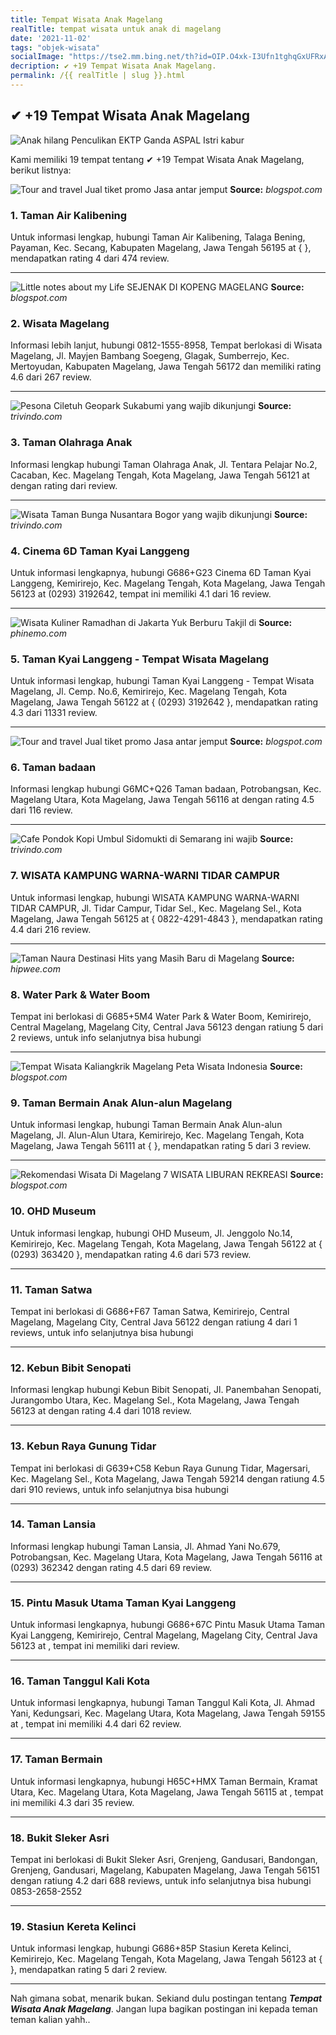 ```yaml
---
title: Tempat Wisata Anak Magelang
realTitle: tempat wisata untuk anak di magelang
date: '2021-11-02'
tags: "objek-wisata"
socialImage: "https://tse2.mm.bing.net/th?id=OIP.O4xk-I3Ufn1tghqGxUFRxAHaJS&amp;pid=15.1"
decription: ✔ +19 Tempat Wisata Anak Magelang.
permalink: /{{ realTitle | slug }}.html
---
```


## ✔ +19 Tempat Wisata Anak Magelang

![Anak hilang Penculikan EKTP Ganda  ASPAL Istri kabur ](https://2.bp.blogspot.com/-oT0dhernYCY/V_pXojRTAfI/AAAAAAAAAL8/a31nvYIxP5Qf5gIxdxUw4phQr7sP7fZBACLcB/s1600/A%2BPOLISI%2BNANA%2B998.jpg)



Kami memiliki 19 tempat tentang ✔ +19 Tempat Wisata Anak Magelang, berikut listnya:



![Tour and travel Jual tiket promo Jasa antar jemput ](https://tse3.mm.bing.net/th?id=OIP.ZSUdjVZwi2MBsw8APKA3WgHaGQ&amp;pid=15.1)
**Source:** _blogspot.com_


### 1. Taman Air Kalibening



Untuk informasi lengkap, hubungi Taman Air Kalibening, Talaga Bening, Payaman, Kec. Secang, Kabupaten Magelang, Jawa Tengah 56195 at {  }, mendapatkan rating 4 dari 474 review.

---


![Little notes about my Life SEJENAK DI KOPENG  MAGELANG ](https://tse3.mm.bing.net/th?id=OIP.stDapxWV9JwoYk7azqSnwAHaFj&amp;pid=15.1)
**Source:** _blogspot.com_


### 2. Wisata Magelang



Informasi lebih lanjut, hubungi 0812-1555-8958, Tempat berlokasi di Wisata Magelang, Jl. Mayjen Bambang Soegeng, Glagak, Sumberrejo, Kec. Mertoyudan, Kabupaten Magelang, Jawa Tengah 56172 dan memiliki rating 4.6 dari 267 review.

---


![Pesona Ciletuh Geopark Sukabumi yang wajib dikunjungi](https://tse1.mm.bing.net/th?id=OIP.wr6TAvW6B2AsANPJUXJpgwHaEK&amp;pid=15.1)
**Source:** _trivindo.com_


### 3. Taman Olahraga Anak



Informasi lengkap hubungi Taman Olahraga Anak, Jl. Tentara Pelajar No.2, Cacaban, Kec. Magelang Tengah, Kota Magelang, Jawa Tengah 56121 at  dengan rating  dari  review.

---


![Wisata Taman Bunga Nusantara Bogor yang wajib dikunjungi](https://tse4.mm.bing.net/th?id=OIP.xKCJ8ZVvY1B2fExQgYQPsQHaCd&amp;pid=15.1)
**Source:** _trivindo.com_


### 4. Cinema 6D Taman Kyai Langgeng



Untuk informasi lengkapnya, hubungi G686+G23 Cinema 6D Taman Kyai Langgeng, Kemirirejo, Kec. Magelang Tengah, Kota Magelang, Jawa Tengah 56123 at (0293) 3192642, tempat ini memiliki 4.1 dari 16 review.

---


![Wisata Kuliner Ramadhan di Jakarta Yuk Berburu Takjil di ](https://tse4.mm.bing.net/th?id=OIP.orN4r1o82lil6HiirqQ_pgHaE8&amp;pid=15.1)
**Source:** _phinemo.com_


### 5. Taman Kyai Langgeng - Tempat Wisata Magelang



Untuk informasi lengkap, hubungi Taman Kyai Langgeng - Tempat Wisata Magelang, Jl. Cemp. No.6, Kemirirejo, Kec. Magelang Tengah, Kota Magelang, Jawa Tengah 56122 at { (0293) 3192642 }, mendapatkan rating 4.3 dari 11331 review.

---


![Tour and travel Jual tiket promo Jasa antar jemput ](https://tse1.mm.bing.net/th?id=OIP.Qb6md7aNvcS-IIzcTrh99AHaKg&amp;pid=15.1)
**Source:** _blogspot.com_


### 6. Taman badaan



Informasi lengkap hubungi G6MC+Q26 Taman badaan, Potrobangsan, Kec. Magelang Utara, Kota Magelang, Jawa Tengah 56116 at  dengan rating 4.5 dari 116 review.

---


![Cafe Pondok Kopi Umbul Sidomukti di Semarang ini wajib ](https://tse3.mm.bing.net/th?id=OIP.tm9ebXn8l_FExEWigP9tTAHaE7&amp;pid=15.1)
**Source:** _trivindo.com_


### 7. WISATA KAMPUNG WARNA-WARNI TIDAR CAMPUR



Untuk informasi lengkap, hubungi WISATA KAMPUNG WARNA-WARNI TIDAR CAMPUR, Jl. Tidar Campur, Tidar Sel., Kec. Magelang Sel., Kota Magelang, Jawa Tengah 56125 at { 0822-4291-4843 }, mendapatkan rating 4.4 dari 216 review.

---


![Taman Naura Destinasi Hits yang Masih Baru di Magelang ](https://tse1.mm.bing.net/th?id=OIP.J5aQxth4zLhl5Cea4R3CgQHaHp&amp;pid=15.1)
**Source:** _hipwee.com_


### 8. Water Park &amp; Water Boom



Tempat ini berlokasi di G685+5M4 Water Park &amp; Water Boom, Kemirirejo, Central Magelang, Magelang City, Central Java 56123 dengan ratiung 5 dari 2 reviews, untuk info selanjutnya bisa hubungi 

---


![Tempat Wisata Kaliangkrik Magelang  Peta Wisata Indonesia ](https://tse3.mm.bing.net/th?id=OIP.HigGXyx6-nZrPr9VHyNaDwHaEK&amp;pid=15.1)
**Source:** _blogspot.com_


### 9. Taman Bermain Anak Alun-alun Magelang



Untuk informasi lengkap, hubungi Taman Bermain Anak Alun-alun Magelang, Jl. Alun-Alun Utara, Kemirirejo, Kec. Magelang Tengah, Kota Magelang, Jawa Tengah 56111 at {  }, mendapatkan rating 5 dari 3 review.

---


![Rekomendasi Wisata Di Magelang  7 WISATA LIBURAN REKREASI](https://tse2.mm.bing.net/th?id=OIP.YidOrBleru6tt_XwV9jCegHaE4&amp;pid=15.1)
**Source:** _blogspot.com_


### 10. OHD Museum



Untuk informasi lengkap, hubungi OHD Museum, Jl. Jenggolo No.14, Kemirirejo, Kec. Magelang Tengah, Kota Magelang, Jawa Tengah 56122 at { (0293) 363420 }, mendapatkan rating 4.6 dari 573 review.

---


### 11. Taman Satwa



Tempat ini berlokasi di G686+F67 Taman Satwa, Kemirirejo, Central Magelang, Magelang City, Central Java 56122 dengan ratiung 4 dari 1 reviews, untuk info selanjutnya bisa hubungi 

---


### 12. Kebun Bibit Senopati



Informasi lengkap hubungi Kebun Bibit Senopati, Jl. Panembahan Senopati, Jurangombo Utara, Kec. Magelang Sel., Kota Magelang, Jawa Tengah 56123 at  dengan rating 4.4 dari 1018 review.

---


### 13. Kebun Raya Gunung Tidar



Tempat ini berlokasi di G639+C58 Kebun Raya Gunung Tidar, Magersari, Kec. Magelang Sel., Kota Magelang, Jawa Tengah 59214 dengan ratiung 4.5 dari 910 reviews, untuk info selanjutnya bisa hubungi 

---


### 14. Taman Lansia



Informasi lengkap hubungi Taman Lansia, Jl. Ahmad Yani No.679, Potrobangsan, Kec. Magelang Utara, Kota Magelang, Jawa Tengah 56116 at (0293) 362342 dengan rating 4.5 dari 69 review.

---


### 15. Pintu Masuk Utama Taman Kyai Langgeng



Untuk informasi lengkapnya, hubungi G686+67C Pintu Masuk Utama Taman Kyai Langgeng, Kemirirejo, Central Magelang, Magelang City, Central Java 56123 at , tempat ini memiliki  dari  review.

---


### 16. Taman Tanggul Kali Kota



Untuk informasi lengkapnya, hubungi Taman Tanggul Kali Kota, Jl. Ahmad Yani, Kedungsari, Kec. Magelang Utara, Kota Magelang, Jawa Tengah 59155 at , tempat ini memiliki 4.4 dari 62 review.

---


### 17. Taman Bermain



Untuk informasi lengkapnya, hubungi H65C+HMX Taman Bermain, Kramat Utara, Kec. Magelang Utara, Kota Magelang, Jawa Tengah 56115 at , tempat ini memiliki 4.3 dari 35 review.

---


### 18. Bukit Sleker Asri



Tempat ini berlokasi di Bukit Sleker Asri, Grenjeng, Gandusari, Bandongan, Grenjeng, Gandusari, Magelang, Kabupaten Magelang, Jawa Tengah 56151 dengan ratiung 4.2 dari 688 reviews, untuk info selanjutnya bisa hubungi 0853-2658-2552

---


### 19. Stasiun Kereta Kelinci



Untuk informasi lengkap, hubungi G686+85P Stasiun Kereta Kelinci, Kemirirejo, Kec. Magelang Tengah, Kota Magelang, Jawa Tengah 56123 at {  }, mendapatkan rating 5 dari 2 review.

---









Nah gimana sobat, menarik bukan. Sekiand dulu postingan tentang ***Tempat Wisata Anak Magelang***. Jangan lupa bagikan postingan ini kepada teman teman kalian yahh..
